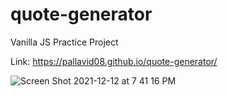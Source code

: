 # quote-generator
Vanilla JS Practice Project

Link: https://pallavid08.github.io/quote-generator/

![Screen Shot 2021-12-12 at 7 41 16 PM](https://user-images.githubusercontent.com/78755069/145725193-7d1f6ac4-3bb3-4b19-9452-6fcf0127de65.png)

